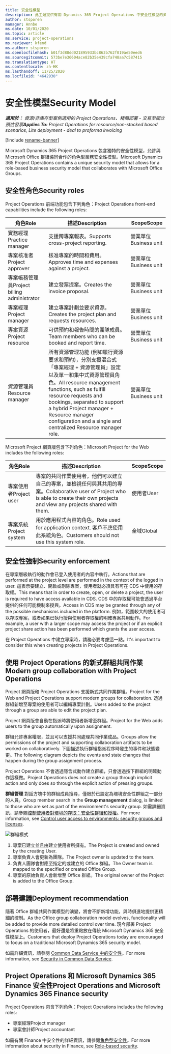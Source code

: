 ```yaml
---
title: 安全性模型
description: 此主題提供有關 Dynamics 365 Project Operations 中安全性模型的資訊。
author: stsporen
manager: Annbe
ms.date: 10/01/2020
ms.topic: article
ms.service: project-operations
ms.reviewer: kfend
ms.author: stsporen
ms.openlocfilehash: b01f3d88dd021895933bc863b762f019ae50eed6
ms.sourcegitcommit: 573be7e36604ace82b35e439cfa748aa7c587415
ms.translationtype: HT
ms.contentlocale: zh-HK
ms.lasthandoff: 11/25/2020
ms.locfileid: "4642930"
---
```

# <a name="security-model"></a><span data-ttu-id="fd649-103">安全性模型</span><span class="sxs-lookup"><span data-stu-id="fd649-103">Security Model</span></span>

<span data-ttu-id="fd649-104">_**適用於：** 資源/非庫存型案例適用的 Project Operations、精簡部署 - 交易至開立預估發票_</span><span class="sxs-lookup"><span data-stu-id="fd649-104">_**Applies To:** Project Operations for resource/non-stocked based scenarios, Lite deployment - deal to proforma invoicing_</span></span>

[!include [rename-banner](~/includes/cc-data-platform-banner.md)]

<span data-ttu-id="fd649-105">Microsoft Dynamics 365 Project Operations 包含獨特的安全性模型，允許與 Microsoft Office 群組協同合作的角色型業務安全性模型。</span><span class="sxs-lookup"><span data-stu-id="fd649-105">Microsoft Dynamics 365 Project Operations contains a unique security model that allows for a role-based business security model that collaborates with Microsoft Office Groups.</span></span> 


## <a name="security-roles"></a><span data-ttu-id="fd649-106">安全性角色</span><span class="sxs-lookup"><span data-stu-id="fd649-106">Security roles</span></span>
<span data-ttu-id="fd649-107">Project Operations 前端功能包含下列角色：</span><span class="sxs-lookup"><span data-stu-id="fd649-107">Project Operations front-end capabilities include the following roles:</span></span>

| <span data-ttu-id="fd649-108">角色</span><span class="sxs-lookup"><span data-stu-id="fd649-108">Role</span></span>                          | <span data-ttu-id="fd649-109">描述</span><span class="sxs-lookup"><span data-stu-id="fd649-109">Description</span></span>                                                                                                                                                                 | <span data-ttu-id="fd649-110">Scope</span><span class="sxs-lookup"><span data-stu-id="fd649-110">Scope</span></span> |
|-------------------------------|-----------------------------------------------------------------------------------------------------------------------------------------------------------------------------|------|
| <span data-ttu-id="fd649-111">實務經理</span><span class="sxs-lookup"><span data-stu-id="fd649-111">Practice manager</span></span>              | <span data-ttu-id="fd649-112">支援跨專案報表。</span><span class="sxs-lookup"><span data-stu-id="fd649-112">Supports cross-project reporting.</span></span>                                                                                                            | <span data-ttu-id="fd649-113">營業單位</span><span class="sxs-lookup"><span data-stu-id="fd649-113">Business unit</span></span>              |
| <span data-ttu-id="fd649-114">專案核准者</span><span class="sxs-lookup"><span data-stu-id="fd649-114">Project approver</span></span>              | <span data-ttu-id="fd649-115">核准專案的時間和費用。</span><span class="sxs-lookup"><span data-stu-id="fd649-115">Approves time and expenses against a project.</span></span>                                                                                                                              | <span data-ttu-id="fd649-116">營業單位</span><span class="sxs-lookup"><span data-stu-id="fd649-116">Business unit</span></span> |
| <span data-ttu-id="fd649-117">專案帳務管理員</span><span class="sxs-lookup"><span data-stu-id="fd649-117">Project billing administrator</span></span> | <span data-ttu-id="fd649-118">建立發票提案。</span><span class="sxs-lookup"><span data-stu-id="fd649-118">Creates the invoice proposal.</span></span>                                                                                                                                                 | <span data-ttu-id="fd649-119">營業單位</span><span class="sxs-lookup"><span data-stu-id="fd649-119">Business unit</span></span> |
| <span data-ttu-id="fd649-120">專案經理</span><span class="sxs-lookup"><span data-stu-id="fd649-120">Project manager</span></span>               | <span data-ttu-id="fd649-121">建立專案計劃並要求資源。</span><span class="sxs-lookup"><span data-stu-id="fd649-121">Creates the project plan and requests resources.</span></span>                                                                                                                              | <span data-ttu-id="fd649-122">營業單位</span><span class="sxs-lookup"><span data-stu-id="fd649-122">Business unit</span></span> |
| <span data-ttu-id="fd649-123">專案資源</span><span class="sxs-lookup"><span data-stu-id="fd649-123">Project resource</span></span>              | <span data-ttu-id="fd649-124">可供預約和報告時間的團隊成員。</span><span class="sxs-lookup"><span data-stu-id="fd649-124">Team members who can be booked and report time.</span></span>                                                                                                          | <span data-ttu-id="fd649-125">營業單位</span><span class="sxs-lookup"><span data-stu-id="fd649-125">Business unit</span></span>|
| <span data-ttu-id="fd649-126">資源管理員</span><span class="sxs-lookup"><span data-stu-id="fd649-126">Resource manager</span></span>              | <span data-ttu-id="fd649-127">所有資源管理功能 (例如履行資源要求和預約)，分別支援混合式「專案經理 + 資源管理員」設定以及單一和集中式資源管理員角色。</span><span class="sxs-lookup"><span data-stu-id="fd649-127">All resource management functions, such as fulfill resource requests and bookings, separated to support a hybrid Project manager + Resource manager configuration and a single and centralized Resource manager role.</span></span> | <span data-ttu-id="fd649-128">營業單位</span><span class="sxs-lookup"><span data-stu-id="fd649-128">Business unit</span></span> |


<span data-ttu-id="fd649-129">Microsoft Project 網頁版包含下列角色：</span><span class="sxs-lookup"><span data-stu-id="fd649-129">Microsoft Project for the Web includes the following roles:</span></span>

| <span data-ttu-id="fd649-130">角色</span><span class="sxs-lookup"><span data-stu-id="fd649-130">Role</span></span>           | <span data-ttu-id="fd649-131">描述</span><span class="sxs-lookup"><span data-stu-id="fd649-131">Description</span></span>                                                                                                        | <span data-ttu-id="fd649-132">Scope</span><span class="sxs-lookup"><span data-stu-id="fd649-132">Scope</span></span>  |
|----------------|--------------------------------------------------------------------------------------------------------------------|--------|
| <span data-ttu-id="fd649-133">專案使用者</span><span class="sxs-lookup"><span data-stu-id="fd649-133">Project user</span></span>   | <span data-ttu-id="fd649-134">專案的共同作業使用者，他們可以建立自己的專案，並檢視任何與其共用的專案。</span><span class="sxs-lookup"><span data-stu-id="fd649-134">Collaborative user of Project   who is able to create their own projects and view any projects shared with   them.</span></span> | <span data-ttu-id="fd649-135">使用者</span><span class="sxs-lookup"><span data-stu-id="fd649-135">User</span></span>   |
| <span data-ttu-id="fd649-136">專案系統</span><span class="sxs-lookup"><span data-stu-id="fd649-136">Project system</span></span> | <span data-ttu-id="fd649-137">用於應用程式內容的角色。</span><span class="sxs-lookup"><span data-stu-id="fd649-137">Role used for application   context.</span></span> <span data-ttu-id="fd649-138">客戶不應使用此系統角色。</span><span class="sxs-lookup"><span data-stu-id="fd649-138">Customers should not use this system role.</span></span>                                    | <span data-ttu-id="fd649-139">全域</span><span class="sxs-lookup"><span data-stu-id="fd649-139">Global</span></span> |

## <a name="security-enforcement"></a><span data-ttu-id="fd649-140">安全性強制</span><span class="sxs-lookup"><span data-stu-id="fd649-140">Security enforcement</span></span>
<span data-ttu-id="fd649-141">在專案層級執行的動作會已登入使用者的內容中執行。</span><span class="sxs-lookup"><span data-stu-id="fd649-141">Actions that are performed at the project level are performed in the context of the logged in user.</span></span> <span data-ttu-id="fd649-142">這表示要建立、開啟或刪除專案，使用者就必須具有可在 CDS 中使用的存取權。</span><span class="sxs-lookup"><span data-stu-id="fd649-142">This means that in order to create, open, or delete a project, the user is required to have access available in CDS.</span></span> <span data-ttu-id="fd649-143">CDS 中的存取權可能會透過平台提供的任何可能機制來授與。</span><span class="sxs-lookup"><span data-stu-id="fd649-143">Access in CDS may be granted through any of the possible mechanisms included in the platform.</span></span> <span data-ttu-id="fd649-144">例如，範圍較大的使用者可以存取專案，或者如果已執行授與使用者存取權的明確專案共用動作。</span><span class="sxs-lookup"><span data-stu-id="fd649-144">For example, a user with a larger scope may access the project or if an explicit project share action has been performed which grants the user access.</span></span>

<span data-ttu-id="fd649-145">在 Project Operations 中建立專案時，請務必要考慮這一點。</span><span class="sxs-lookup"><span data-stu-id="fd649-145">It's important to consider this when creating projects in Project Operations.</span></span>

## <a name="modern-group-collaboration-with-project-operations"></a><span data-ttu-id="fd649-146">使用 Project Operations 的新式群組共同作業</span><span class="sxs-lookup"><span data-stu-id="fd649-146">Modern group collaboration with Project Operations</span></span>
<span data-ttu-id="fd649-147">Project 網頁版和 Project Operations 支援新式共同作業群組。</span><span class="sxs-lookup"><span data-stu-id="fd649-147">Project for the Web and Project Operations support modern groups for collaboration.</span></span> <span data-ttu-id="fd649-148">透過群組新增至專案的使用者可以編輯專案計劃。</span><span class="sxs-lookup"><span data-stu-id="fd649-148">Users added to the project through a group are able to edit the project plan.</span></span>

<span data-ttu-id="fd649-149">Project 網頁版會自動在指派時將使用者新增至群組。</span><span class="sxs-lookup"><span data-stu-id="fd649-149">Project for the Web adds users to the group automatically upon assignment.</span></span>

<span data-ttu-id="fd649-150">群組允許專案權限，並且可以支援共同處理共同作業成品。</span><span class="sxs-lookup"><span data-stu-id="fd649-150">Groups allow the permissions of the project and supporting collaboration artifacts to be worked on collaboratively.</span></span> <span data-ttu-id="fd649-151">下圖描述執行群組指派程序時發生的事件和狀態變更。</span><span class="sxs-lookup"><span data-stu-id="fd649-151">The following diagram depicts the events and state changes that happen during the group assignment process.</span></span>

<span data-ttu-id="fd649-152">Project Operations 不會透過隱含式動作建立群組，只會透過按下群組的明確動作這樣做。</span><span class="sxs-lookup"><span data-stu-id="fd649-152">Project Operations does not create a group through implicit action and only does so through the explicit action of pressing groups.</span></span>

<span data-ttu-id="fd649-153">**群組管理** 對話方塊中的群組成員搜尋，僅限於已設定為環境安全性群組之一部分的人員。</span><span class="sxs-lookup"><span data-stu-id="fd649-153">Group member search in the **Group management** dialog, is limited to those who are set as part of the environment's security group.</span></span> <span data-ttu-id="fd649-154">如需詳細資訊，請參閱[控制使用者對環境的存取：安全性群組和授權](https://docs.microsoft.com/power-platform/admin/control-user-access)。</span><span class="sxs-lookup"><span data-stu-id="fd649-154">For more information, see [Control user access to environments: security groups and licenses](https://docs.microsoft.com/power-platform/admin/control-user-access).</span></span>

![群組模式](./media/groupsmode.png)

1. <span data-ttu-id="fd649-156">專案已建立並且由建立使用者所擁有。</span><span class="sxs-lookup"><span data-stu-id="fd649-156">The Project is created and owned by the creating User.</span></span>
2. <span data-ttu-id="fd649-157">專案負責人會更新為團隊。</span><span class="sxs-lookup"><span data-stu-id="fd649-157">The Project owner is updated to the team.</span></span>
3. <span data-ttu-id="fd649-158">負責人團隊會對應至指定的或建立的 Office 群組。</span><span class="sxs-lookup"><span data-stu-id="fd649-158">The Owner team is mapped to the specified or created Office Group.</span></span>
4. <span data-ttu-id="fd649-159">專案的原始負責人會新增至 Office 群組。</span><span class="sxs-lookup"><span data-stu-id="fd649-159">The original owner of the Project is added to the Office Group.</span></span>

## <a name="deployment-recommendation"></a><span data-ttu-id="fd649-160">部署建議</span><span class="sxs-lookup"><span data-stu-id="fd649-160">Deployment recommendation</span></span>
<span data-ttu-id="fd649-161">隨著 Office 群組共同作業模型的演變，將會不斷新增功能，與時俱進地提供更精細的控制。</span><span class="sxs-lookup"><span data-stu-id="fd649-161">As the Office group collaboration model evolves, functionality will be added to provide more detailed control over time.</span></span> <span data-ttu-id="fd649-162">現今部署 Project Operations 的使用者，最好還是將重點放在傳統 Microsoft Dynamics 365 安全性模型上。</span><span class="sxs-lookup"><span data-stu-id="fd649-162">Customers that deploy Project Operations today are encouraged to focus on a traditional Microsoft Dynamics 365 security model.</span></span>

<span data-ttu-id="fd649-163">如需詳細資訊，請參閱 [Common Data Service 中的安全性](https://docs.microsoft.com/power-platform/admin/wp-security)。</span><span class="sxs-lookup"><span data-stu-id="fd649-163">For more information, see [Security in Common Data Service](https://docs.microsoft.com/power-platform/admin/wp-security).</span></span>

## <a name="project-operations-and-microsoft-dynamics-365-finance-security"></a><span data-ttu-id="fd649-164">Project Operations 和 Microsoft Dynamics 365 Finance 安全性</span><span class="sxs-lookup"><span data-stu-id="fd649-164">Project Operations and Microsoft Dynamics 365 Finance security</span></span>
<span data-ttu-id="fd649-165">Project Operations 包含下列角色：</span><span class="sxs-lookup"><span data-stu-id="fd649-165">Project Operations includes the following roles:</span></span>

- <span data-ttu-id="fd649-166">專案經理</span><span class="sxs-lookup"><span data-stu-id="fd649-166">Project manager</span></span>
- <span data-ttu-id="fd649-167">專案會計師</span><span class="sxs-lookup"><span data-stu-id="fd649-167">Project accountant</span></span>

<span data-ttu-id="fd649-168">如需有關 Finance 中安全性的詳細資訊，請參閱[角色型安全性](https://docs.microsoft.com/dynamics365/fin-ops-core/dev-itpro/sysadmin/role-based-security)。</span><span class="sxs-lookup"><span data-stu-id="fd649-168">For more information about security in Finance, see [Role-based security](https://docs.microsoft.com/dynamics365/fin-ops-core/dev-itpro/sysadmin/role-based-security).</span></span>


